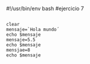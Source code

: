#!/usr/bin/env bash
#ejercicio 7
<pre>
<code>
clear
mensaje=`Hola mundo´
echo $mensaje
mensaje=5.5
echo $mensaje
mensjae=8
echo $mensaje
</pre>
</code>
